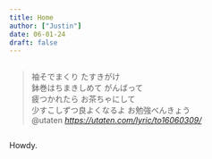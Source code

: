 ```yaml
---
title: Home
author: ["Justin"]
date: 06-01-24
draft: false
---
```


<div style="display: flex; align-items: flex-start; justify-content: space-between; width: 100%;">
  <div style="flex: 3; min-width: 0; padding-right: 25px;">
    <blockquote class="quoteback" data-title="STUDY A GO!!GO!! 歌詞 GOLDEN GIRLS ふりがな付 - うたてん" data-author="@utaten / soundcloud" cite="https://soundcloud.com/softwarevibes/golden-boy-ost-ending">
      袖そでまくり たすきがけ<br>
      鉢巻はちまきしめて がんばって<br>
      疲つかれたら お茶ちゃにして<br>
      少すこしずつ良よくなるよ お勉強べんきょう<br>
      <footer>@utaten<cite> <a href="https://utaten.com/lyric/to16060309/">https://utaten.com/lyric/to16060309/</a></cite></footer>
    </blockquote>
  </div>
</div>
<p>Howdy.</p>
</div>